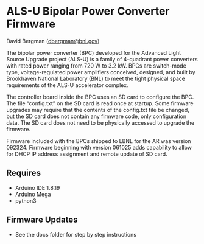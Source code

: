 # ALS-U Bipolar Power Converter Firmware

David Bergman (dbergman@bnl.gov)


The bipolar power converter (BPC) developed for the Advanced Light Source Upgrade project (ALS-U) is a family of 4-quadrant power converters with rated power ranging from 720 W to 3.2 kW. BPCs
are switch-mode type, voltage-regulated power amplifiers conceived, designed, and built by
Brookhaven National Laboratory (BNL) to meet the tight physical space requirements of the ALS-U
accelerator complex.


The controller board inside the BPC uses an SD card to configure the BPC. The file “config.txt” on the SD card is read once at startup. Some firmware upgrades may require that the contents of the config.txt file be changed, but the SD card does not contain any firmware code, only configuration data. The SD card does not need to be physically accessed to upgrade the firmware.

Firmware included with the BPCs shipped to LBNL for the AR was version 092324. Firmware beginning with version 061025 adds capability to allow for DHCP IP address assignment and remote update of SD card. 

## Requires

* Arduino IDE 1.8.19
* Arduino Mega 
* python3

## Firmware Updates

* See the docs folder for step by step instructions


